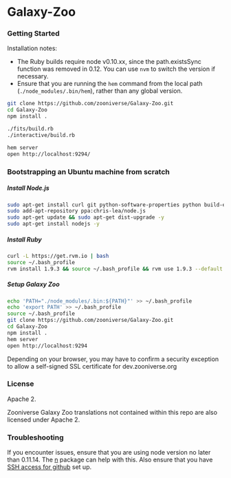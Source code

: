 # Galaxy-Zoo

### Getting Started

Installation notes: 

* The Ruby builds require node v0.10.xx, since the path.existsSync function was removed in 0.12. You can use ```nvm``` to switch the version if necessary. 
* Ensure that you are running the ```hem``` command from the local path (```./node_modules/.bin/hem```), rather than any global version.

```bash
git clone https://github.com/zooniverse/Galaxy-Zoo.git
cd Galaxy-Zoo
npm install .

./fits/build.rb
./interactive/build.rb

hem server
open http://localhost:9294/
```

### Bootstrapping an Ubuntu machine from scratch

##### Install Node.js
```bash
sudo apt-get install curl git python-software-properties python build-essential -y
sudo add-apt-repository ppa:chris-lea/node.js
sudo apt-get update && sudo apt-get dist-upgrade -y
sudo apt-get install nodejs -y
```

##### Install Ruby
```bash
curl -L https://get.rvm.io | bash
source ~/.bash_profile
rvm install 1.9.3 && source ~/.bash_profile && rvm use 1.9.3 --default
```


##### Setup Galaxy Zoo
```bash
echo 'PATH="./node_modules/.bin:${PATH}"' >> ~/.bash_profile
echo 'export PATH' >> ~/.bash_profile
source ~/.bash_profile
git clone https://github.com/zooniverse/Galaxy-Zoo.git
cd Galaxy-Zoo
npm install .
hem server
open http://localhost:9294
```

Depending on your browser, you may have to confirm a security exception to allow a self-signed SSL certificate for dev.zooniverse.org

### License

Apache 2.

Zooniverse Galaxy Zoo translations not contained within this repo are also licensed under Apache 2.

### Troubleshooting

If you encounter issues, ensure that you are using node version no later than 0.11.14. The [n](https://www.npmjs.com/package/n) package can help with this. Also ensure that you have [SSH access for github](https://help.github.com/articles/generating-ssh-keys/) set up.
